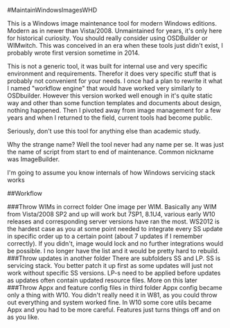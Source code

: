 #MaintainWindowsImagesWHD

This is a Windows image maintenance tool for modern Windows editions. Modern as in newer than Vista/2008. Unmaintained for years, it's only here for historical curiosity. You should really consider using OSDBuilder or WIMwitch. This was conceived in an era when these tools just didn't exist, I probably wrote first version sometime in 2014.

This is not a generic tool, it was built for internal use and very specific environment and requirements. Therefor it does very specific stuff that is probably not convenient for your needs. I once had a plan to rewrite it what I named "workflow engine" that would have worked very similarly to OSDbuilder. However this version worked well enough in it's quite static way and other than some function templates and documents about design, nothing happened. Then I pivoted away from image management for a few years and when I returned to the field, current tools had become public.

Seriously, don't use this tool for anything else than academic study.

Why the strange name? Well the tool never had any name per se. It was just the name of script from start to end of maintenance. Common nickname was ImageBuilder.

I'm going to assume you know internals of how Windows servicing stack works

##Workflow

###Throw WIMs in correct folder
One image per WIM. Basically any WIM from Vista/2008 SP2 and up will work but 7SP1, 8.1U4, various early W10 releases and corresponding server versions have ran the most. WS2012 is the hardest case as you at some point needed to integrate every SS update in specific order up to a certain point (about 7 updates if I remember correctly). If you didn't, image would lock and no further integrations would be possible. I no longer have the list and it would be pretty hard to rebuild.
###Throw updates in another folder
There are subfolders SS and LP. SS is servicing stack. You better patch it up first as some updates will just not work without specific SS versions. LP-s need to be applied before updates as updates often contain updated resource files. More on this later
###Throw Appx and feature config files in third folder
Appx config became only a thing with W10. You didn't really need it in W81, as you could throw out everything and system worked fine. In W10 some core utils became Appx and you had to be more careful.
Features just turns things off and on as you like.
###